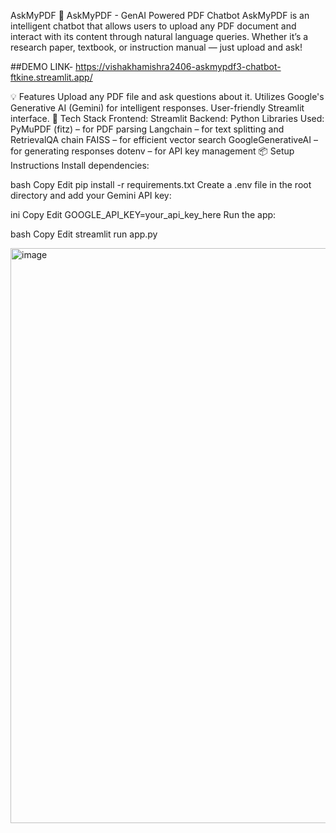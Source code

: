 AskMyPDF
📄 AskMyPDF - GenAI Powered PDF Chatbot
AskMyPDF is an intelligent chatbot that allows users to upload any PDF document and interact with its content through natural language queries. Whether it’s a research paper, textbook, or instruction manual — just upload and ask!

##DEMO LINK- https://vishakhamishra2406-askmypdf3-chatbot-ftkine.streamlit.app/

💡 Features
Upload any PDF file and ask questions about it.
Utilizes Google's Generative AI (Gemini) for intelligent responses.
User-friendly Streamlit interface.
🚀 Tech Stack
Frontend: Streamlit
Backend: Python
Libraries Used:
PyMuPDF (fitz) – for PDF parsing
Langchain – for text splitting and RetrievalQA chain
FAISS – for efficient vector search
GoogleGenerativeAI – for generating responses
dotenv – for API key management
📦 Setup Instructions
Install dependencies:

bash Copy Edit pip install -r requirements.txt Create a .env file in the root directory and add your Gemini API key:

ini Copy Edit GOOGLE_API_KEY=your_api_key_here Run the app:

bash Copy Edit streamlit run app.py

<img width="1919" height="920" alt="image" src="https://github.com/user-attachments/assets/0b3b6a0c-ecc9-4773-8d7e-1221d0f4458f" />
